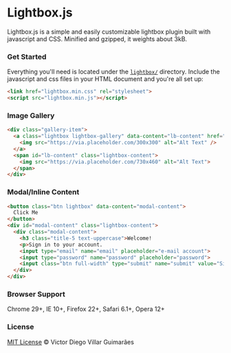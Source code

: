 # Lightbox.js #

Lightbox.js is a simple and easily customizable lightbox plugin built with javascript and CSS. Minified and gzipped, it weights about 3kB.

### Get Started ###

Everything you'll need is located under the [`lightbox/`](lightbox/) directory. Include the javascript and css files in your HTML document and you're all set up:

```html
<link href="lightbox.min.css" rel="stylesheet">
<script src="lightbox.min.js"></script>
```

### Image Gallery ###

```html
<div class="gallery-item">
  <a class="lightbox lightbox-gallery" data-content="lb-content" href="#">
    <img src="https://via.placeholder.com/300x300" alt="Alt Text" />
  </a>
  <span id="lb-content" class="lightbox-content">
    <img src="https://via.placeholder.com/730x460" alt="Alt Text">
  </span>
</div>
```

### Modal/Inline Content ###

```html
<button class="btn lightbox" data-content="modal-content">
  Click Me
</button>
<div id="modal-content" class="lightbox-content">
  <div class="modal-content">
    <h3 class="title-5 text-uppercase">Welcome!
    <p>Sign in to your account.
    <input type="email" name="email" placeholder="e-mail account">
    <input type="password" name="password" placeholder="password">
    <input class="btn full-width" type="submit" name="submit" value="Sign In">
  </div>
</div>
```

### Browser Support ###

Chrome 29+, IE 10+, Firefox 22+, Safari 6.1+, Opera 12+

### License ###

[MIT License](https://victordiego.mit-license.org/) © Victor Diego Villar Guimarães
